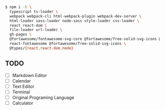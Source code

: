 ```bash
$ npm i -D \
  typescript ts-loader \
  webpack webpack-cli html-webpack-plugin webpack-dev-server \
  html-loader sass-loader node-sass style-loader css-loader \
  react react-dom \
  file-loader url-loader \
  gh-pages \
  @fortawesome/fontawesome-svg-core @fortawesome/free-solid-svg-icons @fortawesome/react-fonta \
  react-fontawesome @fortawesome/free-solid-svg-icons \
  @types/{react,react-dom,node}
```

## TODO

* [ ] Markdown Editor
* [ ] Calendar
* [ ] Text Editor
* [ ] Terminal
* [ ] Original Programing Language
* [ ] Calculator
